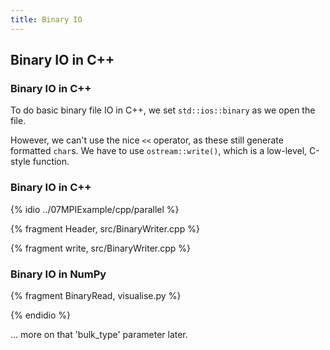 ```yaml
---
title: Binary IO
---
```


## Binary IO in C++

### Binary IO in C++

To do basic binary file IO in C++, we set `std::ios::binary` as we open the file.

However, we can't use the nice `<<` operator, as these still generate formatted `char`s.
We have to use `ostream::write()`, which is a low-level, C-style function.

### Binary IO in C++

{% idio ../07MPIExample/cpp/parallel %}

{% fragment Header, src/BinaryWriter.cpp %}

{% fragment write, src/BinaryWriter.cpp %}


### Binary IO in NumPy

{% fragment BinaryRead, visualise.py %}

{% endidio %}

... more on that 'bulk_type' parameter later.

